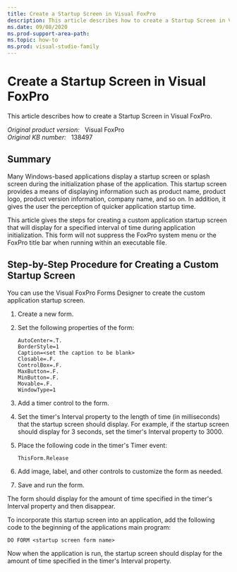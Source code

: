 ```yaml
---
title: Create a Startup Screen in Visual FoxPro
description: This article describes how to create a Startup Screen in Visual FoxPro.
ms.date: 09/08/2020
ms.prod-support-area-path: 
ms.topic: how-to 
ms.prod: visual-studio-family
---
```

# Create a Startup Screen in Visual FoxPro

This article describes how to create a Startup Screen in Visual FoxPro.

_Original product version:_ &nbsp; Visual FoxPro  
_Original KB number:_ &nbsp; 138497

## Summary

Many Windows-based applications display a startup screen or splash screen during the initialization phase of the application. This startup screen provides a means of displaying information such as product name, product logo, product version information, company name, and so on. In addition, it gives the user the perception of quicker application startup time.

This article gives the steps for creating a custom application startup screen that will display for a specified interval of time during application initialization. This form will not suppress the FoxPro system menu or the FoxPro title bar when running within an executable file.

## Step-by-Step Procedure for Creating a Custom Startup Screen

You can use the Visual FoxPro Forms Designer to create the custom application startup screen.

1. Create a new form.

2. Set the following properties of the form:

    ```console
    AutoCenter=.T.
    BorderStyle=1
    Caption=<set the caption to be blank>
    Closable=.F.
    ControlBox=.F.
    MaxButton=.F.
    MinButton=.F.
    Movable=.F.
    WindowType=1
    ```  

3. Add a timer control to the form.

4. Set the timer's Interval property to the length of time (in milliseconds) that the startup screen should display. For example, if the startup screen should display for 3 seconds, set the timer's Interval property to 3000.

5. Place the following code in the timer's Timer event:

    ```console
    ThisForm.Release
    ```  

6. Add image, label, and other controls to customize the form as needed.

7. Save and run the form.

The form should display for the amount of time specified in the timer's Interval property and then disappear.

To incorporate this startup screen into an application, add the following code to the beginning of the applications main program:

```console
DO FORM <startup screen form name>
```  

Now when the application is run, the startup screen should display for the amount of time specified in the timer's Interval property.
